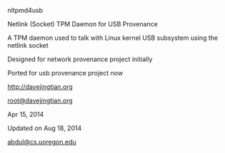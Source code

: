 nltpmd4usb

Netlink (Socket) TPM Daemon for USB Provenance

A TPM daemon used to talk with Linux kernel USB subsystem using the netlink socket

Designed for network provenance project initially

Ported for usb provenance project now

http://davejingtian.org

root@davejingtian.org

Apr 15, 2014

Updated on Aug 18, 2014

abdul@cs.uoregon.edu
